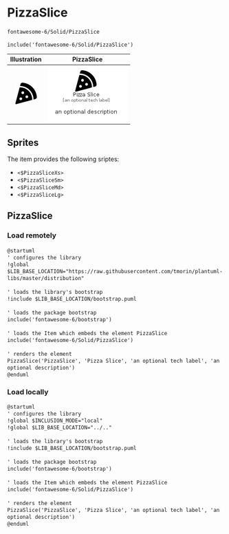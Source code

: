 # PizzaSlice


```text
fontawesome-6/Solid/PizzaSlice
```

```text
include('fontawesome-6/Solid/PizzaSlice')
```



| Illustration | PizzaSlice |
| :---: | :---: |
| ![illustration for Illustration](../../fontawesome-6/Solid/PizzaSlice.png) | ![illustration for PizzaSlice](../../fontawesome-6/Solid/PizzaSlice.Local.png) |



## Sprites
The item provides the following sriptes:

- `<$PizzaSliceXs>`
- `<$PizzaSliceSm>`
- `<$PizzaSliceMd>`
- `<$PizzaSliceLg>`





## PizzaSlice

### Load remotely
```plantuml
@startuml
' configures the library
!global $LIB_BASE_LOCATION="https://raw.githubusercontent.com/tmorin/plantuml-libs/master/distribution"

' loads the library's bootstrap
!include $LIB_BASE_LOCATION/bootstrap.puml

' loads the package bootstrap
include('fontawesome-6/bootstrap')

' loads the Item which embeds the element PizzaSlice
include('fontawesome-6/Solid/PizzaSlice')

' renders the element
PizzaSlice('PizzaSlice', 'Pizza Slice', 'an optional tech label', 'an optional description')
@enduml
```

### Load locally
```plantuml
@startuml
' configures the library
!global $INCLUSION_MODE="local"
!global $LIB_BASE_LOCATION="../.."

' loads the library's bootstrap
!include $LIB_BASE_LOCATION/bootstrap.puml

' loads the package bootstrap
include('fontawesome-6/bootstrap')

' loads the Item which embeds the element PizzaSlice
include('fontawesome-6/Solid/PizzaSlice')

' renders the element
PizzaSlice('PizzaSlice', 'Pizza Slice', 'an optional tech label', 'an optional description')
@enduml
```

